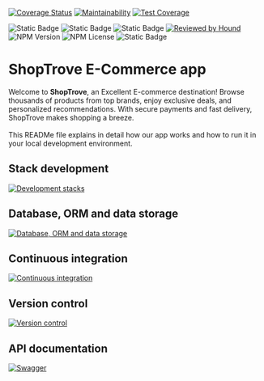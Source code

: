 [![Coverage Status](https://coveralls.io/repos/github/atlp-rwanda/hackers-ec-be/badge.svg?branch=develop)](https://coveralls.io/github/atlp-rwanda/hackers-ec-be?branch=develop)
[![Maintainability](https://api.codeclimate.com/v1/badges/0f9cac26fd6bc0a2f7a9/maintainability)](https://codeclimate.com/github/atlp-rwanda/hackers-ec-be/maintainability)
[![Test Coverage](https://api.codeclimate.com/v1/badges/0f9cac26fd6bc0a2f7a9/test_coverage)](https://codeclimate.com/github/atlp-rwanda/hackers-ec-be/test_coverage)

![Static Badge](https://img.shields.io/badge/Testing-Jest-brown?style=flat-square&labelColor=green)
![Static Badge](https://img.shields.io/badge/Auth_Library-PassportJs-yellow?style=flat-square&labelColor=%2327c2a0)
![Static Badge](https://img.shields.io/badge/ESLINT-Code_style-%232796C2?style=flat-square&labelColor=%2396c900)
[![Reviewed by Hound](https://img.shields.io/badge/Reviewed_by-Hound-8E64B0.svg)](https://houndci.com) ![NPM Version](https://img.shields.io/npm/v/node) ![NPM License](https://img.shields.io/npm/l/node?style=flat-square&labelColor=%23E6684A&color=blue)
![Static Badge](https://img.shields.io/badge/Accepting-Pull_Request-%23005B96?style=for-the-badge)

# ShopTrove E-Commerce app

Welcome to <b>ShopTrove</b>, an Excellent E-commerce destination! Browse thousands of products from top brands, enjoy exclusive deals, and personalized recommendations. With secure payments and fast delivery, ShopTrove makes shopping a breeze. <br><br> This READMe file explains in detail how our app works and how to run it in your local development environment.

## Stack development

[![Development stacks](https://skillicons.dev/icons?i=typescript,express,nodejs,jest&theme=light)](https://skillicons.dev)

## Database, ORM and data storage

[![Database, ORM and data storage](https://skillicons.dev/icons?i=postgres,sequelize&theme=light)](https://skillicons.dev)

## Continuous integration

[![Continuous integration](https://skillicons.dev/icons?i=githubactions&theme=light)](https://skillicons.dev)

## Version control

[![Version control](https://skillicons.dev/icons?i=github,git&theme=light)](https://skillicons.dev)

## API documentation

<a href="https://hackers-ec-be.onrender.com/api/v1/docs/">![Swagger](https://img.shields.io/badge/-Swagger-%23Clojure?style=for-the-badge&logo=swagger&logoColor=white)</a>
